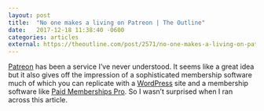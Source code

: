 ```yaml
---
layout: post
title:  "No one makes a living on Patreon | The Outline"
date:   2017-12-18 11:38:40 -0600
categories: articles
external: https://theoutline.com/post/2571/no-one-makes-a-living-on-patreon
---
```

[Patreon](https://www.patreon.com) has been a service I’ve never understood. It seems like a great idea but it also gives off the impression of a sophisticated membership software much of which you can replicate with a [WordPress](https://wordpress.com) site and a membership software like [Paid Memberships Pro](https://www.paidmembershipspro.com). So I wasn’t surprised when I ran across this article. 
